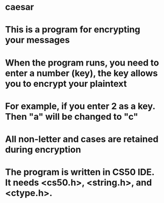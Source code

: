 # caesar
# This is a program for encrypting your messages
# When the program runs, you need to enter a number (key), the key allows you to encrypt your plaintext
# For example, if you enter 2 as a key. Then "a" will be changed to "c"
# All non-letter and cases are retained during encryption
# The program is written in CS50 IDE. It needs <cs50.h>, <string.h>, and <ctype.h>.
